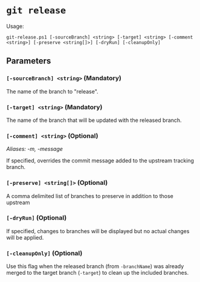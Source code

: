 # `git release`

Usage:

    git-release.ps1 [-sourceBranch] <string> [-target] <string> [-comment <string>] [-preserve <string[]>] [-dryRun] [-cleanupOnly]

## Parameters

### `[-sourceBranch] <string>` (Mandatory)

The name of the branch to "release".

### `[-target] <string>` (Mandatory)

The name of the branch that will be updated with the released branch.

### `[-comment] <string>` (Optional)

_Aliases: -m, -message_

If specified, overrides the commit message added to the upstream tracking branch.

### `[-preserve] <string[]>` (Optional)

A comma delimited list of branches to preserve in addition to those upstream

### `[-dryRun]` (Optional)

If specified, changes to branches will be displayed but no actual changes will be applied.

### `[-cleanupOnly]` (Optional)

Use this flag when the released branch (from `-branchName`) was already merged to the target branch (`-target`) to clean up the included branches.

